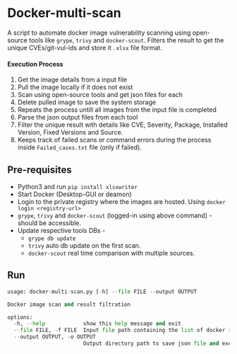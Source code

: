 # Docker-multi-scan

A script to automate docker image vulnerability scanning using open-source tools like `grype`, `trivy` and `docker-scout`. Filters the result to get the unique CVEs/git-vul-ids and store it `.xlsx` file format.

#### Execution Process
1. Get the image details from a input file
2. Pull the image locally if it does not exist
3. Scan using open-source tools and get json files for each
4. Delete pulled image to save the system storage
5. Repeats the process untill all images from the input file is completed
6. Parse the json output files from each tool
7. Filter the unique result with details like CVE, Severity, Package, Installed Version, Fixed Versions and Source. 
8. Keeps track of failed scans or command errors during the process inside `Failed_cases.txt` file (only if failed).


## Pre-requisites
- Python3 and run `pip install xlsxwriter`
- Start Docker (Desktop-GUI or deamon)
- Login to the private registry where the images are hosted. Using `docker login <registry-url>`
- `grype`, `trivy` and `docker-scout` (logged-in using above command) - should be accessible.
- Update respective tools DBs -
  - `grype db update`
  - `trivy` auto db update on the first scan.
  - `docker-scout` real time comparison with multiple sources.


## Run
```python docker-multi-scan.py --help
usage: docker-multi-scan.py [-h] --file FILE --output OUTPUT

Docker image scan and result filtration

options:
  -h, --help            show this help message and exit
  --file FILE, -f FILE  Input file path containing the list of docker images
  --output OUTPUT, -o OUTPUT
                        Output directory path to save json file and excel file
```
